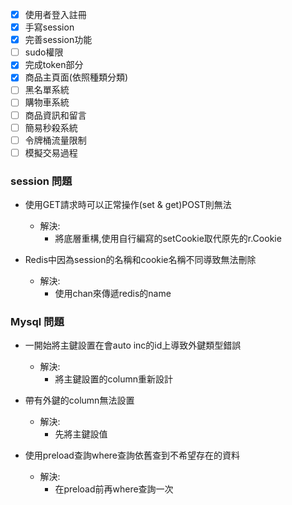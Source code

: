 - [x] 使用者登入註冊
- [x] 手寫session
- [x] 完善session功能
- [ ] sudo權限
- [x] 完成token部分
- [x] 商品主頁面(依照種類分類)
- [ ] 黑名單系統
- [ ] 購物車系統
- [ ] 商品資訊和留言 
- [ ] 簡易秒殺系統
- [ ] 令牌桶流量限制
- [ ] 模擬交易過程

### session 問題
- 使用GET請求時可以正常操作(set & get)POST則無法
  - 解決:
    - 將底層重構,使用自行編寫的setCookie取代原先的r.Cookie

- Redis中因為session的名稱和cookie名稱不同導致無法刪除
  - 解決:
    - 使用chan來傳遞redis的name

### Mysql 問題
- 一開始將主鍵設置在會auto inc的id上導致外鍵類型錯誤
  - 解決:
    - 將主鍵設置的column重新設計

- 帶有外鍵的column無法設置
  - 解決:
    - 先將主鍵設值

- 使用preload查詢where查詢依舊查到不希望存在的資料
  - 解決:
    - 在preload前再where查詢一次 